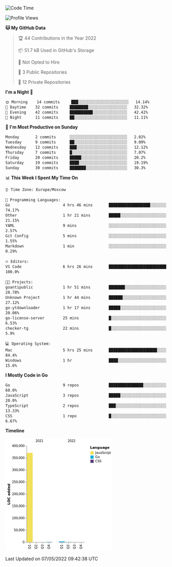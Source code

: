 <!--START_SECTION:waka-->
![Code Time](http://img.shields.io/badge/Code%20Time-295%20hrs%2053%20mins-blue)

![Profile Views](http://img.shields.io/badge/Profile%20Views-0-blue)

**🐱 My GitHub Data** 

> 🏆 44 Contributions in the Year 2022
 > 
> 📦 51.7 kB Used in GitHub's Storage 
 > 
> 🚫 Not Opted to Hire
 > 
> 📜 3 Public Repositories 
 > 
> 🔑 12 Private Repositories  
 > 
**I'm a Night 🦉** 

```text
🌞 Morning    14 commits     ███░░░░░░░░░░░░░░░░░░░░░░   14.14% 
🌆 Daytime    32 commits     ████████░░░░░░░░░░░░░░░░░   32.32% 
🌃 Evening    42 commits     ██████████░░░░░░░░░░░░░░░   42.42% 
🌙 Night      11 commits     ██░░░░░░░░░░░░░░░░░░░░░░░   11.11%

```
📅 **I'm Most Productive on Sunday** 

```text
Monday       2 commits      ░░░░░░░░░░░░░░░░░░░░░░░░░   2.02% 
Tuesday      9 commits      ██░░░░░░░░░░░░░░░░░░░░░░░   9.09% 
Wednesday    12 commits     ███░░░░░░░░░░░░░░░░░░░░░░   12.12% 
Thursday     7 commits      █░░░░░░░░░░░░░░░░░░░░░░░░   7.07% 
Friday       20 commits     █████░░░░░░░░░░░░░░░░░░░░   20.2% 
Saturday     19 commits     ████░░░░░░░░░░░░░░░░░░░░░   19.19% 
Sunday       30 commits     ███████░░░░░░░░░░░░░░░░░░   30.3%

```


📊 **This Week I Spent My Time On** 

```text
⌚︎ Time Zone: Europe/Moscow

💬 Programming Languages: 
Go                       4 hrs 46 mins       ██████████████████░░░░░░░   74.17% 
Other                    1 hr 21 mins        █████░░░░░░░░░░░░░░░░░░░░   21.15% 
YAML                     9 mins              ░░░░░░░░░░░░░░░░░░░░░░░░░   2.57% 
Git Config               5 mins              ░░░░░░░░░░░░░░░░░░░░░░░░░   1.55% 
Markdown                 1 min               ░░░░░░░░░░░░░░░░░░░░░░░░░   0.29%

🔥 Editors: 
VS Code                  6 hrs 26 mins       █████████████████████████   100.0%

🐱‍💻 Projects: 
goantipublic             1 hr 51 mins        ███████░░░░░░░░░░░░░░░░░░   28.78% 
Unknown Project          1 hr 44 mins        ██████░░░░░░░░░░░░░░░░░░░   27.12% 
go-ytdownloader          1 hr 17 mins        █████░░░░░░░░░░░░░░░░░░░░   20.06% 
go-license-server        25 mins             █░░░░░░░░░░░░░░░░░░░░░░░░   6.53% 
checker-tg               22 mins             █░░░░░░░░░░░░░░░░░░░░░░░░   5.9%

💻 Operating System: 
Mac                      5 hrs 25 mins       █████████████████████░░░░   84.4% 
Windows                  1 hr                ████░░░░░░░░░░░░░░░░░░░░░   15.6%

```

**I Mostly Code in Go** 

```text
Go                       9 repos             ███████████████░░░░░░░░░░   60.0% 
JavaScript               3 repos             █████░░░░░░░░░░░░░░░░░░░░   20.0% 
TypeScript               2 repos             ███░░░░░░░░░░░░░░░░░░░░░░   13.33% 
CSS                      1 repo              █░░░░░░░░░░░░░░░░░░░░░░░░   6.67%

```


**Timeline**

![Chart not found](https://raw.githubusercontent.com/jeezft/jeezft/main/charts/bar_graph.png) 


 Last Updated on 07/05/2022 09:42:38 UTC
<!--END_SECTION:waka-->
